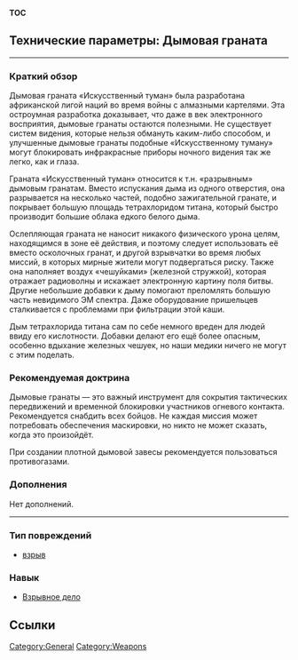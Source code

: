 __TOC__

## Технические параметры: Дымовая граната

------------------------------------------------------------------------

### Краткий обзор

Дымовая граната «Искусственный туман» была разработана африканской лигой
наций во время войны с алмазными картелями. Эта остроумная разработка
доказывает, что даже в век электронного восприятия, дымовые гранаты
остаются полезными. Не существует систем видения, которые нельзя
обмануть каким-либо способом, и улучшенные дымовые гранаты подобные
«Искусственному туману» могут блокировать инфракрасные приборы ночного
видения так же легко, как и глаза.

Граната «Искусственный туман» относится к т.н. «разрывным» дымовым
гранатам. Вместо испускания дыма из одного отверстия, она разрывается на
несколько частей, подобно зажигательной гранате, и покрывает большую
площадь тетрахлоридом титана, который быстро производит большие облака
едкого белого дыма.

Ослепляющая граната не наносит никакого физического урона целям,
находящимся в зоне её действия, и поэтому следует использовать её вместо
осколочных гранат, и другой взрывчатки во время любых миссий, в которых
мирные жители могут подвергаться риску. Также она наполняет воздух
«чешуйками» (железной стружкой), которая отражает радиоволны и искажает
электронную картину поля битвы. Другие небольшие добавки к дыму помогают
преломлять большую часть невидимого ЭМ спектра. Даже оборудование
пришельцев сталкивается с проблемами при фильтрации этой каши.

Дым тетрахлорида титана сам по себе немного вреден для людей ввиду его
кислотности. Добавки делают его ещё более опасным, особенно вдыхание
железных чешуек, но наши медики ничего не могут с этим поделать.

### Рекомендуемая доктрина

Дымовые гранаты — это важный инструмент для сокрытия тактических
передвижений и временной блокировки участников огневого контакта.
Рекомендуется снабдить всех бойцов. Не каждая миссия может потребовать
обеспечения маскировки, но никто не может сказать, когда это произойдёт.

При создании плотной дымовой завесы рекомендуется пользоваться
противогазами.

### Дополнения

Нет дополнений.

------------------------------------------------------------------------

### Тип повреждений

- [взрыв](Типы_повреждений/взрыв "wikilink")

### Навык

- [Взрывное дело](Навыки/Взрывное_дело "wikilink")

## Ссылки

[Category:General](Category:General "wikilink")
[Category:Weapons](Category:Weapons "wikilink")